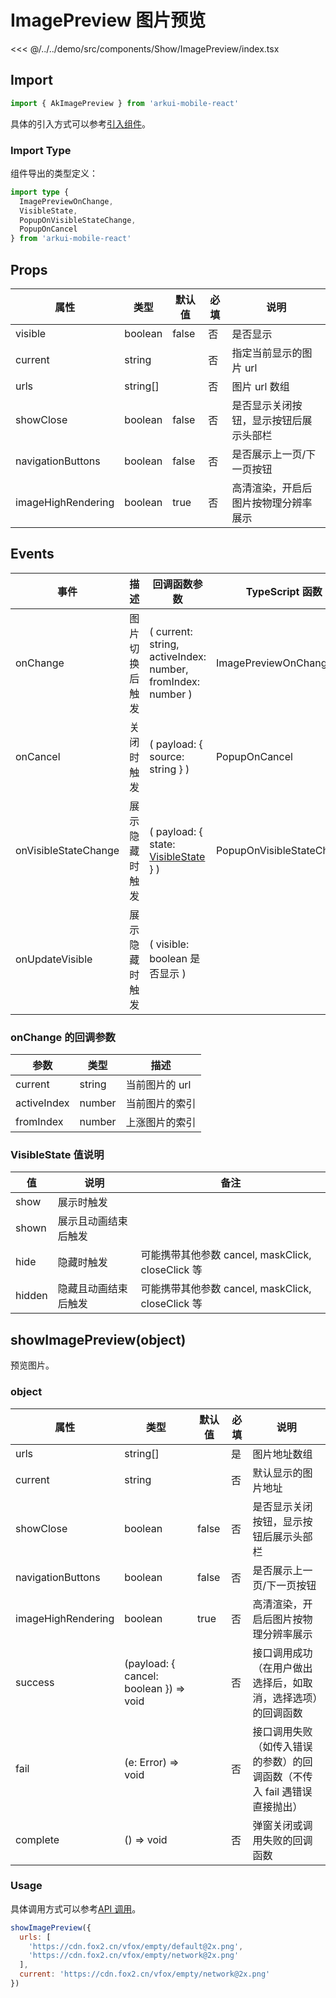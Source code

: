 # ImagePreview 图片预览

<CodeDemo name="ImagePreview">

<<< @/../../demo/src/components/Show/ImagePreview/index.tsx

</CodeDemo>

## Import

```js
import { AkImagePreview } from 'arkui-mobile-react'
```

具体的引入方式可以参考[引入组件](../guide/import.md)。

### Import Type

组件导出的类型定义：

```ts
import type {
  ImagePreviewOnChange,
  VisibleState,
  PopupOnVisibleStateChange,
  PopupOnCancel
} from 'arkui-mobile-react'
```

## Props

| 属性               | 类型     | 默认值 | 必填 | 说明                                   |
| ------------------ | -------- | ------ | ---- | -------------------------------------- |
| visible            | boolean  | false  | 否   | 是否显示                               |
| current            | string   |        | 否   | 指定当前显示的图片 url                 |
| urls               | string[] |        | 否   | 图片 url 数组                          |
| showClose          | boolean  | false  | 否   | 是否显示关闭按钮，显示按钮后展示头部栏 |
| navigationButtons  | boolean  | false  | 否   | 是否展示上一页/下一页按钮              |
| imageHighRendering | boolean  | true   | 否   | 高清渲染，开启后图片按物理分辨率展示   |

## Events

| 事件                 | 描述           | 回调函数参数                                                                  | TypeScript 函数           |
| -------------------- | -------------- | ----------------------------------------------------------------------------- | ------------------------- |
| onChange             | 图片切换后触发 | ( current: string, activeIndex: number, fromIndex: number )                   | ImagePreviewOnChange      |
| onCancel             | 关闭时触发     | ( payload: { source: string } )                                               | PopupOnCancel             |
| onVisibleStateChange | 展示隐藏时触发 | ( payload: { state: [VisibleState](./ImagePreview.md#visiblestate-值说明) } ) | PopupOnVisibleStateChange |
| onUpdateVisible      | 展示隐藏时触发 | ( visible: boolean 是否显示 )                                                 |                           |

### onChange 的回调参数

| 参数        | 类型   | 描述           |
| ----------- | ------ | -------------- |
| current     | string | 当前图片的 url |
| activeIndex | number | 当前图片的索引 |
| fromIndex   | number | 上涨图片的索引 |

### VisibleState 值说明

| 值     | 说明                 | 备注                                              |
| ------ | -------------------- | ------------------------------------------------- |
| show   | 展示时触发           |                                                   |
| shown  | 展示且动画结束后触发 |                                                   |
| hide   | 隐藏时触发           | 可能携带其他参数 cancel, maskClick, closeClick 等 |
| hidden | 隐藏且动画结束后触发 | 可能携带其他参数 cancel, maskClick, closeClick 等 |

## showImagePreview(object)

预览图片。

### object

| 属性               | 类型                                   | 默认值 | 必填 | 说明                                                                     |
| ------------------ | -------------------------------------- | ------ | ---- | ------------------------------------------------------------------------ |
| urls               | string[]                               |        | 是   | 图片地址数组                                                             |
| current            | string                                 |        | 否   | 默认显示的图片地址                                                       |
| showClose          | boolean                                | false  | 否   | 是否显示关闭按钮，显示按钮后展示头部栏                                   |
| navigationButtons  | boolean                                | false  | 否   | 是否展示上一页/下一页按钮                                                |
| imageHighRendering | boolean                                | true   | 否   | 高清渲染，开启后图片按物理分辨率展示                                     |
| success            | (payload: { cancel: boolean }) => void |        | 否   | 接口调用成功（在用户做出选择后，如取消，选择选项）的回调函数             |
| fail               | (e: Error) => void                     |        | 否   | 接口调用失败（如传入错误的参数）的回调函数（不传入 fail 遇错误直接抛出） |
| complete           | () => void                             |        | 否   | 弹窗关闭或调用失败的回调函数                                             |

### Usage

具体调用方式可以参考[API 调用](../guide/import.md#api-调用)。

```js
showImagePreview({
  urls: [
    'https://cdn.fox2.cn/vfox/empty/default@2x.png',
    'https://cdn.fox2.cn/vfox/empty/network@2x.png'
  ],
  current: 'https://cdn.fox2.cn/vfox/empty/network@2x.png'
})
```
